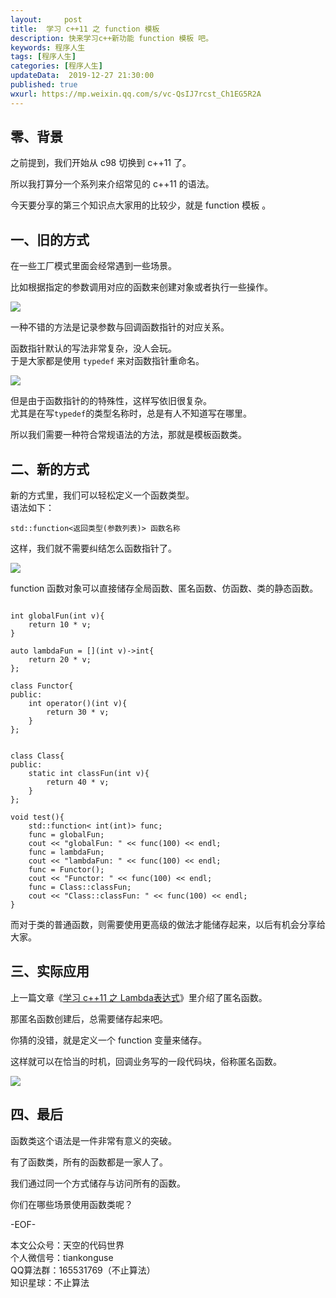 ```yaml
---   
layout:     post  
title:  学习 c++11 之 function 模板  
description: 快来学习c++新功能 function 模板 吧。    
keywords: 程序人生  
tags: [程序人生]    
categories: [程序人生]  
updateData:  2019-12-27 21:30:00  
published: true  
wxurl: https://mp.weixin.qq.com/s/vc-QsIJ7rcst_Ch1EG5R2A  
---  
```



## 零、背景  


之前提到，我们开始从 c98 切换到 c++11 了。  


所以我打算分一个系列来介绍常见的 c++11 的语法。  


今天要分享的第三个知识点大家用的比较少，就是 function 模板 。  


## 一、旧的方式  


在一些工厂模式里面会经常遇到一些场景。  


比如根据指定的参数调用对应的函数来创建对象或者执行一些操作。  


![](http://res.tiankonguse.com/images/2019/12/27/001.png)  


一种不错的方法是记录参数与回调函数指针的对应关系。  

函数指针默认的写法非常复杂，没人会玩。  
于是大家都是使用 `typedef` 来对函数指针重命名。  


![](http://res.tiankonguse.com/images/2019/12/27/002.png)  


但是由于函数指针的的特殊性，这样写依旧很复杂。  
尤其是在写`typedef`的类型名称时，总是有人不知道写在哪里。  


所以我们需要一种符合常规语法的方法，那就是模板函数类。  


## 二、新的方式


新的方式里，我们可以轻松定义一个函数类型。  
语法如下：  


```
std::function<返回类型(参数列表)> 函数名称  
```


这样，我们就不需要纠结怎么函数指针了。  


![](http://res.tiankonguse.com/images/2019/12/27/003.png)  


function 函数对象可以直接储存全局函数、匿名函数、仿函数、类的静态函数。  

```

int globalFun(int v){
    return 10 * v;
}

auto lambdaFun = [](int v)->int{
    return 20 * v;
};

class Functor{
public:
    int operator()(int v){
        return 30 * v;
    }
};


class Class{
public:
    static int classFun(int v){
        return 40 * v;
    }
};

void test(){
    std::function< int(int)> func;
    func = globalFun;
    cout << "globalFun: " << func(100) << endl;
    func = lambdaFun;
    cout << "lambdaFun: " << func(100) << endl;
    func = Functor();
    cout << "Functor: " << func(100) << endl;
    func = Class::classFun;
    cout << "Class::classFun: " << func(100) << endl;
}

```


而对于类的普通函数，则需要使用更高级的做法才能储存起来，以后有机会分享给大家。  


## 三、实际应用  


上一篇文章《[学习 c++11 之 Lambda表达式](https://mp.weixin.qq.com/s/IIL3EA6GU1yuM3jfVcARsQ)》里介绍了匿名函数。  


那匿名函数创建后，总需要储存起来吧。  


你猜的没错，就是定义一个 function 变量来储存。  


这样就可以在恰当的时机，回调业务写的一段代码块，俗称匿名函数。


![](http://res.tiankonguse.com/images/2019/12/27/004.png)  


## 四、最后  


函数类这个语法是一件非常有意义的突破。  


有了函数类，所有的函数都是一家人了。  


我们通过同一个方式储存与访问所有的函数。  


你们在哪些场景使用函数类呢？  

-EOF-  


本文公众号：天空的代码世界  
个人微信号：tiankonguse  
QQ算法群：165531769（不止算法）  
知识星球：不止算法  


